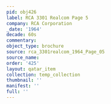 ```yaml
---
pid: obj426
label: RCA 3301 Realcom Page 5
company: RCA Corporation
_date: '1964'
decade: 60s
commentary: 
object_type: brochure
source: rca_3301realcom_1964_Page_05
source_name: 
order: '425'
layout: qatar_item
collection: temp_collection
thumbnail: ''
manifest: ''
full: ''
---
```

